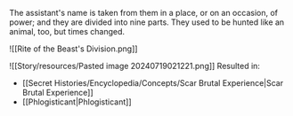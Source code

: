 The assistant's name is taken from them in a place, or on an occasion, of power; and they are divided into nine parts. They used to be hunted like an animal, too, but times changed.

![[Rite of the Beast's Division.png]]

![[Story/resources/Pasted image 20240719021221.png]]
Resulted in:
- [[Secret Histories/Encyclopedia/Concepts/Scar Brutal Experience|Scar Brutal Experience]]
- [[Phlogisticant|Phlogisticant]]
